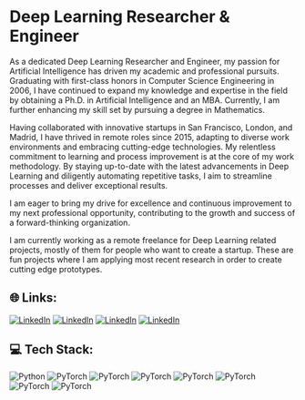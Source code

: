 # Deep Learning Researcher & Engineer

As a dedicated Deep Learning Researcher and Engineer, my passion for Artificial Intelligence has driven my academic and professional pursuits. Graduating with first-class honors in Computer Science Engineering in 2006, I have continued to expand my knowledge and expertise in the field by obtaining a Ph.D. in Artificial Intelligence and an MBA. Currently, I am further enhancing my skill set by pursuing a degree in Mathematics.

Having collaborated with innovative startups in San Francisco, London, and Madrid, I have thrived in remote roles since 2015, adapting to diverse work environments and embracing cutting-edge technologies. My relentless commitment to learning and process improvement is at the core of my work methodology. By staying up-to-date with the latest advancements in Deep Learning and diligently automating repetitive tasks, I aim to streamline processes and deliver exceptional results.

I am eager to bring my drive for excellence and continuous improvement to my next professional opportunity, contributing to the growth and success of a forward-thinking organization.

I am currently working as a remote freelance for Deep Learning related projects, mostly of them for people who want to create a startup. These are fun projects where I am applying most recent research in order to create cutting edge prototypes.


## 🌐 Links:

[![LinkedIn](https://img.shields.io/badge/My_online_CV-00827F.svg?style=for-the-badge&logo=readdotcv&logoColor=white)](http://jorgemf.github.io/cv.html)
[![LinkedIn](https://img.shields.io/badge/My_CV_PDF-F40F02.svg?style=for-the-badge&logo=readdotcv&logoColor=white)](http://jorgemf.github.io/cv.pdf)
[![LinkedIn](https://img.shields.io/badge/github-181717.svg?style=for-the-badge&logo=github&logoColor=white)](http://www.github.com/jorgemf)
[![LinkedIn](https://img.shields.io/badge/LinkedIn-0A66C2.svg?style=for-the-badge&logo=linkedin&logoColor=white)](https://linkedin.com/in/jorgemf)

## 💻 Tech Stack:
![Python](https://img.shields.io/badge/python-3670A0?style=for-the-badge&logo=python&logoColor=white) 
![PyTorch](https://img.shields.io/badge/pytorch-EE4C2C.svg?style=for-the-badge&logo=pytorch&logoColor=white)
![PyTorch](https://img.shields.io/badge/tensorflow-FF6F00.svg?style=for-the-badge&logo=tensorflow&logoColor=white)
![PyTorch](https://img.shields.io/badge/kotlin-7F52FF.svg?style=for-the-badge&logo=kotlin&logoColor=white)
![PyTorch](https://img.shields.io/badge/docker-2496ED.svg?style=for-the-badge&logo=docker&logoColor=white)
![PyTorch](https://img.shields.io/badge/jupyter-F37626.svg?style=for-the-badge&logo=jupyter&logoColor=white)
![PyTorch](https://img.shields.io/badge/amazon_aws-232F3E.svg?style=for-the-badge&logo=amazonaws&logoColor=white)
![PyTorch](https://img.shields.io/badge/google_cloud-4285F4.svg?style=for-the-badge&logo=googlecloud&logoColor=white)






